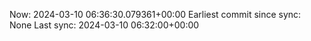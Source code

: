 Now: 2024-03-10 06:36:30.079361+00:00 Earliest commit since sync: None Last sync: 2024-03-10 06:32:00+00:00
